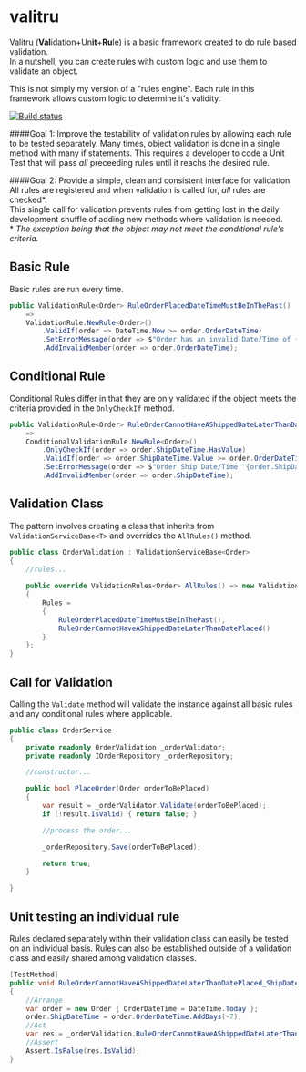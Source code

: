 # valitru
Valitru (**Val**idation+Un**it**+**Ru**le) is a basic framework created to do rule based validation.  
In a nutshell, you can create rules with custom logic and use them to validate an object.

This is not simply my version of a "rules engine".  Each rule in this framework allows custom logic to determine it's validity.

[![Build status](https://ci.appveyor.com/api/projects/status/jyyrg2j7x02yqo8v?svg=true)](https://ci.appveyor.com/project/Airn5475/valitru)

####Goal 1: Improve the testability of validation rules by allowing each rule to be tested separately.
Many times, object validation is done in a single method with many if statements.  This requires a developer to code a Unit Test that will pass *all* preceeding rules until it reachs the desired rule.

####Goal 2: Provide a simple, clean and consistent interface for validation.
All rules are registered and when validation is called for, *all* rules are checked\*.  
This single call for validation prevents rules from getting lost in the daily development shuffle of adding new methods where validation is needed.  
\* *The exception being that the object may not meet the conditional rule's criteria.*

## Basic Rule
Basic rules are run every time.
```C#
public ValidationRule<Order> RuleOrderPlacedDateTimeMustBeInThePast()
    =>
    ValidationRule.NewRule<Order>()
        .ValidIf(order => DateTime.Now >= order.OrderDateTime)
        .SetErrorMessage(order => $"Order has an invalid Date/Time of {order.OrderDateTime }")
        .AddInvalidMember(order => order.OrderDateTime);
```

## Conditional Rule
Conditional Rules differ in that they are only validated if the object meets the criteria provided in the `OnlyCheckIf` method.
```C#
public ValidationRule<Order> RuleOrderCannotHaveAShippedDateLaterThanDatePlaced()
    =>
    ConditionalValidationRule.NewRule<Order>()
        .OnlyCheckIf(order => order.ShipDateTime.HasValue)
        .ValidIf(order => order.ShipDateTime.Value >= order.OrderDateTime)
        .SetErrorMessage(order => $"Order Ship Date/Time '{order.ShipDateTime.Value}' is invalid")
        .AddInvalidMember(order => order.ShipDateTime);
```

## Validation Class
The pattern involves creating a class that inherits from `ValidationServiceBase<T>` and overrides the `AllRules()` method.
```C#
public class OrderValidation : ValidationServiceBase<Order>
{
    //rules...
    
    public override ValidationRules<Order> AllRules() => new ValidationRules<Order>
    {
        Rules =
        {
            RuleOrderPlacedDateTimeMustBeInThePast(),
            RuleOrderCannotHaveAShippedDateLaterThanDatePlaced()
        }
    };
}
```

## Call for Validation
Calling the `Validate` method will validate the instance against all basic rules and any conditional rules where applicable.
```C#
public class OrderService
{
    private readonly OrderValidation _orderValidator;
    private readonly IOrderRepository _orderRepository;

    //constructor...

    public bool PlaceOrder(Order orderToBePlaced)
    {
        var result = _orderValidator.Validate(orderToBePlaced);
        if (!result.IsValid) { return false; }

        //process the order...

        _orderRepository.Save(orderToBePlaced);

        return true;
    }

}
```

## Unit testing an individual rule
Rules declared separately within their validation class can easily be tested on an individual basis.
Rules can also be established outside of a validation class and easily shared among validation classes.
```C#
[TestMethod]
public void RuleOrderCannotHaveAShippedDateLaterThanDatePlaced_ShipDateAfterOrderDate_NotValid()
{
    //Arrange
    var order = new Order { OrderDateTime = DateTime.Today };
    order.ShipDateTime = order.OrderDateTime.AddDays(-7);
    //Act
    var res = _orderValidation.RuleOrderCannotHaveAShippedDateLaterThanDatePlaced().Validate(order);
    //Assert
    Assert.IsFalse(res.IsValid);
}
```
